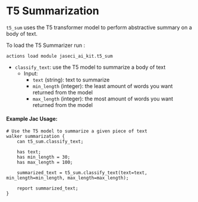 # T5 Summarization
`t5_sum` uses the T5 transformer model to perform abstractive summary on a body of text.

To load the T5 Summarizer run :

```
actions load module jaseci_ai_kit.t5_sum
```

* `classify_text`: use the T5 model to summarize a body of text
    * Input:
        * `text` (string): text to summarize
        * `min_length` (integer): the least amount of words you want returned from the model
        * `max_length` (integer): the most amount of words you want returned from the model

#### Example Jac Usage:
```jac
# Use the T5 model to summarize a given piece of text
walker summarization {
    can t5_sum.classify_text;

    has text;
    has min_length = 30;
    has max_length = 100;

    summarized_text = t5_sum.classify_text(text=text, min_length=min_length, max_length=max_length);

    report summarized_text;
}
```